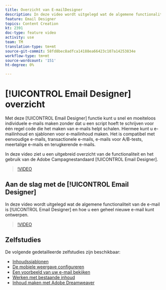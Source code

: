 ```yaml
---
title: Overzicht van E-mailDesigner
description: In deze video wordt uitgelegd wat de algemene functionaliteit van e-mailontwerper is en hoe u een e-mailbericht helemaal vanaf het begin kunt ontwerpen. Deze pagina bevat alle beschikbare video's met functies voor de e-mailontwerper van Adobe Campagne
feature: Email Designer
topics: Content Creation
kt: 2391
doc-type: feature video
activity: use
team: TM
translation-type: tm+mt
source-git-commit: 58fd8bec8adfca14188ea66423c107a14253834e
workflow-type: tm+mt
source-wordcount: '151'
ht-degree: 0%

---
```



# [!UICONTROL Email Designer] overzicht

Met deze [!UICONTROL Email Designer] functie kunt u snel en moeiteloos individuele e-mails maken zonder dat u een script hoeft te schrijven voor één regel code die het maken van e-mails helpt schalen. Hiermee kunt u e-mailinhoud en sjablonen voor e-mailinhoud maken. Het is compatibel met eenvoudige e-mails, transactionele e-mails, e-mails voor A/B-tests, meertalige e-mails en terugkerende e-mails.

In deze video ziet u een uitgebreid overzicht van de functionaliteit en het gebruik van de Adobe Campagnestandaard [!UICONTROL Email Designer].

>[!VIDEO](https://video.tv.adobe.com/v/22771?quality=12)

## Aan de slag met de [!UICONTROL Email Designer]

In deze video wordt uitgelegd wat de algemene functionaliteit van de e-mail is [!UICONTROL Email Designer] en hoe u een geheel nieuwe e-mail kunt ontwerpen.

>[!VIDEO](https://video.tv.adobe.com/v/25912?quality=12)

## Zelfstudies

De volgende gedetailleerde zelfstudies zijn beschikbaar:

* [Inhoudssjablonen](/help/designing-content/email-designer/email-content-templates.md)
* [De mobiele weergave configureren](/help/designing-content/email-designer/configure-the-mobile-view.md)
* [Een voorbeeld van uw e-mail bekijken](/help/designing-content/email-designer/preview-your-email.md)
* [Werken met bestaande inhoud](/help/designing-content/email-designer/working-with-existing-content.md)
* [Inhoud maken met Adobe Dreamweaver](/help/designing-content/email-designer/dreamweaver-integration.md)
